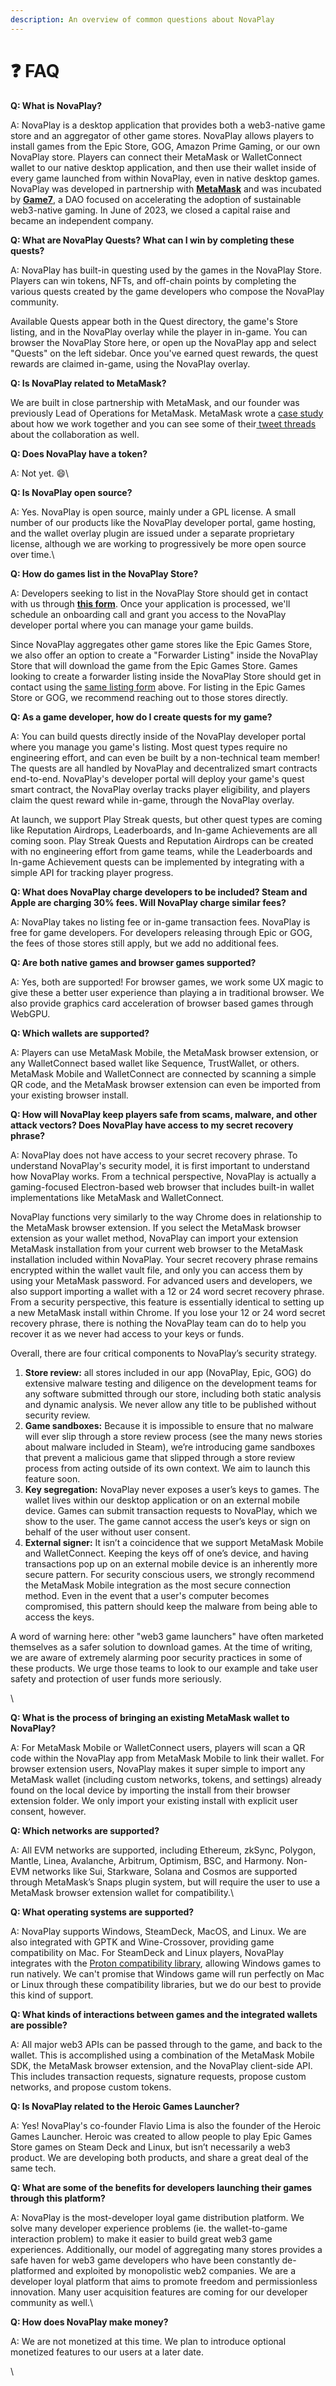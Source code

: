 ```yaml
---
description: An overview of common questions about NovaPlay
---
```


# ❓ FAQ

**Q: What is NovaPlay?**

A: NovaPlay is a desktop application that provides both a web3-native game store and an aggregator of other game stores. NovaPlay allows players to install games from the Epic Store, GOG, Amazon Prime Gaming, or our own NovaPlay store. Players can connect their MetaMask or WalletConnect wallet to our native desktop application, and then use their wallet inside of every game launched from within NovaPlay, even in native desktop games. NovaPlay was developed in partnership with [**MetaMask**](https://metamask.io) and was incubated by [**Game7**](https://game7.io/), a DAO focused on accelerating the adoption of sustainable web3-native gaming. In June of 2023, we closed a capital raise and became an independent company.



**Q: What are NovaPlay Quests? What can I win by completing these quests?**

A: NovaPlay has built-in questing used by the games in the NovaPlay Store. Players can win tokens, NFTs, and off-chain points by completing the various quests created by the game developers who compose the NovaPlay community.&#x20;

Available Quests appear both in the Quest directory, the game's Store listing, and in the NovaPlay overlay while the player in in-game. You can browser the NovaPlay Store here, or open up the NovaPlay app and select "Quests" on the left sidebar. Once you've earned quest rewards, the quest rewards are claimed in-game, using the NovaPlay overlay.



**Q: Is NovaPlay related to MetaMask?**

We are built in close partnership with MetaMask, and our founder was previously Lead of Operations for MetaMask. MetaMask wrote a [case study](https://metamask.io/news/developers/how-hyperplay-is-building-a-web-3-game-store-with-the-metamask-developer/) about how we work together and you can see some of their[ tweet threads](https://twitter.com/MetaMask/status/1630995052402016256) about the collaboration as well.



**Q: Does NovaPlay have a token?**

A: Not yet. :smile:\


**Q: Is NovaPlay open source?**&#x20;

A: Yes. NovaPlay is open source, mainly under a GPL license. A small number of our products like the NovaPlay developer portal, game hosting, and the wallet overlay plugin are issued under a separate proprietary license, although we are working to progressively be more open source over time.\


**Q: How do games list in the NovaPlay Store?**

A: Developers seeking to list in the NovaPlay Store should get in contact with us through [**this form**](https://forms.gle/A3mQ8A7CTWrDo8LD6). Once your application is processed, we'll schedule an onboarding call and grant you access to the NovaPlay developer portal where you can manage your game builds.&#x20;

Since NovaPlay aggregates other game stores like the Epic Games Store, we also offer an option to create a "Forwarder Listing" inside the NovaPlay Store that will download the game from the Epic Games Store. Games looking to create a forwarder listing inside the NovaPlay Store should get in contact using the [same listing form](https://docs.google.com/forms/d/e/1FAIpQLSdR-nIKJp-ZeqiaoXKlXK8kWISPwkyk0Y898YAvUbcSbY4K9w/viewform) above. For listing in the Epic Games Store or GOG, we recommend reaching out to those stores directly.



**Q: As a game developer, how do I create quests for my game?**

A: You can build quests directly inside of the NovaPlay developer portal where you manage you game's listing. Most quest types require no engineering effort, and can even be built by a non-technical team member! The quests are all handled by NovaPlay and decentralized smart contracts end-to-end. NovaPlay's developer portal will deploy your game's quest smart contract, the NovaPlay overlay tracks player eligibility, and players claim the quest reward while in-game, through the NovaPlay overlay.

At launch, we support Play Streak quests, but other quest types are coming like Reputation Airdrops, Leaderboards, and In-game Achievements are all coming soon. Play Streak Quests and Reputation Airdrops can be created with no engineering effort from game teams, while the Leaderboards and In-game Achievement quests can be implemented by integrating with a simple API for tracking player progress.



**Q: What does NovaPlay charge developers to be included? Steam and Apple are charging 30% fees. Will NovaPlay charge similar fees?**

A: NovaPlay takes no listing fee or in-game transaction fees. NovaPlay is free for game developers. For developers releasing through Epic or GOG, the fees of those stores still apply, but we add no additional fees.&#x20;



**Q: Are both native games and browser games supported?**

A: Yes, both are supported! For browser games, we work some UX magic to give these a better user experience than playing a in traditional browser. We also provide graphics card acceleration of browser based games through WebGPU.



**Q: Which wallets are supported?**

A: Players can use MetaMask Mobile, the MetaMask browser extension, or any WalletConnect based wallet like Sequence, TrustWallet, or others. MetaMask Mobile and WalletConnect are connected by scanning a simple QR code, and the MetaMask browser extension can even be imported from your existing browser install.



**Q: How will NovaPlay keep players safe from scams, malware, and other attack vectors? Does NovaPlay have access to my secret recovery phrase?**

A: NovaPlay does not have access to your secret recovery phrase. To understand NovaPlay's security model, it is first important to understand how NovaPlay works. From a technical perspective, NovaPlay is actually a gaming-focused Electron-based web browser that includes built-in wallet implementations like MetaMask and WalletConnect.&#x20;

NovaPlay functions very similarly to the way Chrome does in relationship to the MetaMask browser extension. If you select the MetaMask browser extension as your wallet method, NovaPlay can import your extension MetaMask installation from your current web browser to the MetaMask installation included within NovaPlay. Your secret recovery phrase remains encrypted within the wallet vault file, and only you can access them by using your MetaMask password. For advanced users and developers, we also support importing a wallet with a 12 or 24 word secret recovery phrase. From a security perspective, this feature is essentially identical to setting up a new MetaMask install within Chrome.  If you lose your 12 or 24 word secret recovery phrase, there is nothing the NovaPlay team can do to help you recover it as we never had access to your keys or funds.

Overall, there are four critical components to NovaPlay’s security strategy.&#x20;

1. **Store review:** all stores included in our app (NovaPlay, Epic, GOG) do extensive malware testing and diligence on the development teams for any software submitted through our store, including both static analysis and dynamic analysis. We never allow any title to be published without security review.
2. **Game sandboxes:** Because it is impossible to ensure that no malware will ever slip through a store review process (see the many news stories about malware included in Steam), we’re introducing game sandboxes that prevent a malicious game that slipped through a store review process from acting outside of its own context. We aim to launch this feature soon.
3. **Key segregation:** NovaPlay never exposes a user’s keys to games. The wallet lives within our desktop application or on an external mobile device. Games can submit transaction requests to NovaPlay, which we show to the user. The game cannot access the user’s keys or sign on behalf of the user without user consent.
4. **External signer:** It isn’t a coincidence that we support MetaMask Mobile and WalletConnect. Keeping the keys off of one’s device, and having transactions pop up on an external mobile device is an inherently more secure pattern. For security conscious users, we strongly recommend the MetaMask Mobile integration as the most secure connection method. Even in the event that a user's computer becomes compromised, this pattern should keep the malware from being able to access the keys.

A word of warning here: other "web3 game launchers" have often marketed themselves as a safer solution to download games. At the time of writing, we are aware of extremely alarming poor security practices in some of these products. We urge those teams to look to our example and take user safety and protection of user funds more seriously.

\


**Q: What is the process of bringing an existing MetaMask wallet to NovaPlay?**

A: For MetaMask Mobile or WalletConnect users, players will scan a QR code within the NovaPlay app from MetaMask Mobile to link their wallet. For browser extension users, NovaPlay makes it super simple to import any MetaMask wallet (including custom networks, tokens, and settings) already found on the local device by importing the install from their browser extension folder. We only import your existing install with explicit user consent, however.



**Q: Which networks are supported?**

A: All EVM networks are supported, including Ethereum, zkSync, Polygon, Mantle, Linea, Avalanche, Arbitrum, Optimism, BSC, and Harmony. Non-EVM networks like Sui, Starkware, Solana and Cosmos are supported through MetaMask’s Snaps plugin system, but will require the user to use a MetaMask browser extension wallet for compatibility.\


**Q: What operating systems are supported?**

A: NovaPlay supports Windows, SteamDeck, MacOS, and Linux. We are also integrated with GPTK and Wine-Crossover, providing game compatibility on Mac. For SteamDeck and Linux players, NovaPlay integrates with the [Proton compatibility library](https://www.protondb.com/), allowing Windows games to run natively. We can't promise that Windows game will run perfectly on Mac or Linux through these compatibility libraries, but we do our best to provide this kind of support.



**Q: What kinds of interactions between games and the integrated wallets are possible?**

A: All major web3 APIs can be passed through to the game, and back to the wallet. This is accomplished using a combination of the MetaMask Mobile SDK, the MetaMask browser extension, and the NovaPlay client-side API. This includes transaction requests, signature requests, propose custom networks, and propose custom tokens.&#x20;



**Q: Is NovaPlay related to the Heroic Games Launcher?**

A: Yes! NovaPlay's co-founder Flavio Lima is also the founder of the Heroic Games Launcher. Heroic was created to allow people to play Epic Games Store games on Steam Deck and Linux, but isn’t necessarily a web3 product. We are developing both products, and share a great deal of the same tech.



**Q: What are some of the benefits for developers launching their games through this platform?**

A: NovaPlay is the most-developer loyal game distribution platform. We solve many developer experience problems (ie. the wallet-to-game interaction problem) to make it easier to build great web3 game experiences. Additionally, our model of aggregating many stores provides a safe haven for web3 game developers who have been constantly de-platformed and exploited by monopolistic web2 companies. We are a developer loyal platform that aims to promote freedom and permissionless innovation. Many user acquisition features are coming for our developer community as well.\


**Q: How does NovaPlay make money?**

A: We are not monetized at this time. We plan to introduce optional monetized features to our users at a later date.



\
